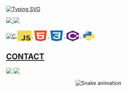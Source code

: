 [![Typing SVG](https://readme-typing-svg.herokuapp.com?font=Fira+Code&size=35&pause=1000&color=F86500&center=true&vCenter=true&width=1000&lines=Hello!+My+Name+is+Lucas+Vespa%2C;I'm+19+years+old%2C;From+Brazil%2C+SP;I'm+a+Information+Systems+student;Welcome+to+my+profile!+:%29)](https://git.io/typing-svg)

<div>
  <a href="https://github.com/lukasvespa">
  <img width="48%" src="https://github-readme-stats.vercel.app/api?username=lukasvespa&show_icons=true&theme=great-gatsby&include_all_commits=true&count_private=true"/>
  <img width="51%" src="https://github-readme-stats.vercel.app/api/top-langs/?username=lukasvespa&layout=compact&langs_count=7&theme=great-gatsby"/>
</div>

  <div style="display: inline_block"><br>
  <img align="center" alt="C" height="30" width="40" src="https://cdn.jsdelivr.net/gh/devicons/devicon/icons/c/c-plain.svg">
  <img align="center" alt="JavaScript" height="30" width="40" src="https://raw.githubusercontent.com/devicons/devicon/master/icons/javascript/javascript-original.svg">
  <img align="center" alt="HTML" height="30" width="40" src="https://raw.githubusercontent.com/devicons/devicon/master/icons/html5/html5-plain.svg">
  <img align="center" alt="CSS" height="30" width="40" src="https://raw.githubusercontent.com/devicons/devicon/master/icons/css3/css3-plain.svg">
  <img align="center" alt="Csharp" height="30" width="40" src="https://raw.githubusercontent.com/devicons/devicon/master/icons/csharp/csharp-plain.svg">
  <img align="center" alt="Python" height="30" width="40" src="https://raw.githubusercontent.com/devicons/devicon/master/icons/python/python-original.svg">
</div>

## CONTACT
  

<div> 
  <a href = "mailto:lucasvesparangel@gmail.com"><img src="https://img.shields.io/badge/-Gmail-%23333?style=for-the-badge&logo=gmail&logoColor=white" target="_blank"></a>
  <a href="https://www.linkedin.com/in/lucas-vespa-rangel/" target="_blank"><img src="https://img.shields.io/badge/-LinkedIn-%230077B5?style=for-the-badge&logo=linkedin&logoColor=white" target="_blank"></a> 

</div>

<div align="center">

![Snake animation](https://github.com/lukasvespa/lukasvespa/blob/output/github-contribution-grid-snake.svg)
  
</div>
